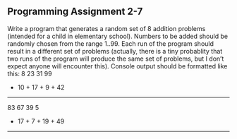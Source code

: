 
## Programming Assignment 2-7
Write a program that generates a random set of 8 addition problems (intended for a child
in elementary school). Numbers to be added should be randomly chosen from the range
1..99. Each run of the program should result in a different set of problems (actually, there
is a tiny probablity that two runs of the program will produce the same set of problems,
but I don’t expect anyone will encounter this). Console output should be formatted like
this:
  8    23   31   99
+ 10 + 17 + 9 +  42
_____ ____ ____ ____
  83   67  39    5
+ 17 + 7 + 19 + 49
_____ ____ ____ ____
